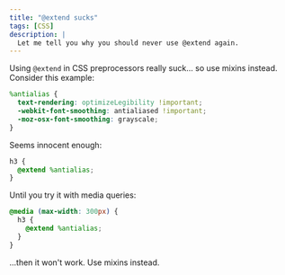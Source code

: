 ```yaml
---
title: "@extend sucks"
tags: [CSS]
description: |
  Let me tell you why you should never use @extend again.
---
```


Using `@extend` in CSS preprocessors really suck... so use mixins instead. Consider this example:

```scss
%antialias {
  text-rendering: optimizeLegibility !important;
  -webkit-font-smoothing: antialiased !important;
  -moz-osx-font-smoothing: grayscale;
}
```

Seems innocent enough:

```scss
h3 {
  @extend %antialias;
}
```

Until you try it with media queries:

```scss
@media (max-width: 300px) {
  h3 {
    @extend %antialias;
  }
}
```

...then it won't work. Use mixins instead.
